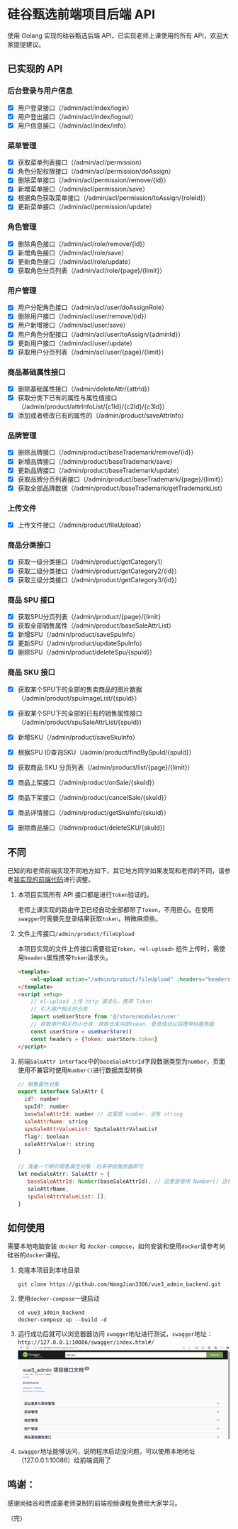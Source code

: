 # 硅谷甄选前端项目后端 API

使用 Golang 实现的硅谷甄选后端 API，已实现老师上课使用的所有 API，欢迎大家提提建议。

## 已实现的 API

### 后台登录与用户信息

- [X] 用户登录接口（/admin/acl/index/login）
- [X] 用户登出接口（/admin/acl/index/logout）
- [X] 用户信息接口（/admin/acl/index/info）

### 菜单管理

- [X] 获取菜单列表接口（/admin/acl/permission）
- [X] 角色分配权限接口（/admin/acl/permission/doAssign）
- [X] 删除菜单接口（/admin/acl/permission/remove/{id}）
- [X] 新增菜单接口（/admin/acl/permission/save）
- [X] 根据角色获取菜单接口（/admin/acl/permission/toAssign/{roleId}）
- [X] 更新菜单接口（/admin/acl/permission/update）

### 角色管理

- [X] 删除角色接口（/admin/acl/role/remove/{id}）
- [X] 新增角色接口（/admin/acl/role/save）
- [X] 更新角色接口（/admin/acl/role/update）
- [X] 获取角色分页列表（/admin/acl/role/{page}/{limit}）

### 用户管理

- [X] 用户分配角色接口（/admin/acl/user/doAssignRole）
- [X] 删除用户接口（/admin/acl/user/remove/{id}）
- [X] 用户新增接口（/admin/acl/user/save）
- [X] 用户角色分配接口（/admin/acl/user/toAssign/{adminId}）
- [X] 更新用户接口（/admin/acl/user/update）
- [X] 获取用户分页列表（/admin/acl/user/{page}/{limit}）

### 商品基础属性接口

- [X] 删除基础属性接口（/admin/deleteAttr/{attrId}）
- [X] 获取分类下已有的属性与属性值接口（/admin/product/attrInfoList/{c1Id}/{c2Id}/{c3Id}）
- [X] 添加或者修改已有的属性的（/admin/product/saveAttrInfo）

### 品牌管理

- [X] 删除品牌接口（/admin/product/baseTrademark/remove/{id}）
- [X] 新增品牌接口（/admin/product/baseTrademark/save）
- [X] 更新品牌接口（/admin/product/baseTrademark/update）
- [X] 获取品牌分页列表接口（/admin/product/baseTrademark/{page}/{limit}）
- [X] 获取全部品牌数据（/admin/product/baseTrademark/getTrademarkList）

### 上传文件

- [X] 上传文件接口（/admin/product/fileUpload）

### 商品分类接口

- [X] 获取一级分类接口（/admin/product/getCategory1）
- [X] 获取二级分类接口（/admin/product/getCategory2/{id}）
- [X] 获取三级分类接口（/admin/product/getCategory3/{id}）

### 商品 SPU 接口

- [X] 获取SPU分页列表（/admin/product/{page}/{limit}
- [X] 获取全部销售属性（/admin/product/baseSaleAttrList）
- [X] 新增SPU（/admin/product/saveSpuInfo）
- [X] 更新SPU（/admin/product/updateSpuInfo）
- [X] 删除SPU（/admin/product/deleteSpu/{spuId}）

### 商品 SKU 接口

- [X] 获取某个SPU下的全部的售卖商品的图片数据（/admin/product/spuImageList/{spuId}）
- [X] 获取某个SPU下的全部的已有的销售属性接口（/admin/product/spuSaleAttrList/{spuId})
- [X] 新增SKU（/admin/product/saveSkuInfo）
- [X] 根据SPU ID查询SKU（/admin/product/findBySpuId/{spuId}）
- [X] 获取商品 SKU 分页列表（/admin/product/list/{page}/{limit}）
- [X] 商品上架接口（/admin/product/onSale/{skuId}）
- [X] 商品下架接口（/admin/product/cancelSale/{skuId}）
- [X] 商品详情接口（/admin/product/getSkuInfo/{skuId}）
- [X] 删除商品接口（/admin/product/deleteSKU/{skuId})


## 不同

已知的和老师前端实现不同地方如下，其它地方同学如果发现和老师的不同，请参考[我实现的前端代码](https://github.com/WangJian3306/vue3_admin_template.git)进行调整。

1. 本项目实现所有 API 接口都是进行`Token`验证的。

   老师上课实现的路由守卫已经自动全部都带了`Token`，不用担心。在使用`swagger`时需要先登录结果获取`token`，稍微麻烦些。

2. 文件上传接口`/admin/product/fileUpload`

   本项目实现的文件上传接口需要验证`Token`，`<el-upload>` 组件上传时，需使用`headers`属性携带`Token`请求头。
   
   ```html
   <template>
       <el-upload action="/admin/product/fileUpload" :headers="headers"></el-upload>
   </template>
   <script setup>
       // el-upload 上传 http 请求头，携带 Token 
       // 引入用户相关的仓库
       import useUserStore from '@/store/modules/user'
       // 获取用户相关的小仓库：获取仓库内部token，登录成功以后携带给服务器
       const userStore = useUserStore()
       const headers = {Token: userStore.token}
   </script>
   ```

3. 前端`SaleAttr interface`中的`baseSaleAttrId`字段数据类型为`number`，页面使用不兼容时使用`Number()`进行数据类型转换
   
   ```javascript
   // 销售属性对象
   export interface SaleAttr {
     id?: number
     spuId?: number
     baseSaleAttrId: number // 这里是 number，没有 string
     saleAttrName: string
     spuSaleAttrValueList: SpuSaleAttrValueList
     flag?: boolean
     saleAttrValue?: string
   }
   
   // 准备一个新的销售属性对象：将来带给服务器即可
   let newSaleAtrr: SaleAttr = {
      baseSaleAttrId: Number(baseSaleAttrId), // 这里是使用 Number() 进行数据类型转换
      saleAttrName,
      spuSaleAttrValueList: [],
   }
   ```

## 如何使用

需要本地电脑安装 `docker` 和 `docker-compose`，如何安装和使用`docker`请参考尚硅谷的`docker`课程。

1. 克隆本项目到本地目录
   ```
   git clone https://github.com/WangJian3306/vue3_admin_backend.git
   ```
2. 使用`docker-compose`一键启动
   ```
   cd vue3_admin_backend
   docker-compose up --build -d
   ```
3. 运行成功后就可以浏览器器访问 `swagger`地址进行测试，`swagger`地址：`http://127.0.0.1:10086/swagger/index.html#/`
   ![swagger页面](./images/swagger-ui.png)

4. `swagger`地址能够访问，说明程序启动没问题，可以使用本地地址（127.0.0.1:10086）给前端调用了

## 鸣谢：

感谢尚硅谷和贾成豪老师录制的前端视频课程免费给大家学习。

（完）